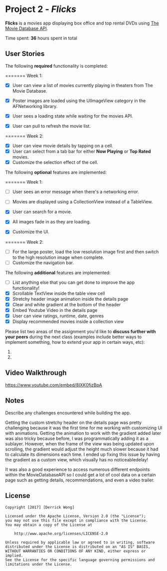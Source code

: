 # Project 2 - *Flicks*

**Flicks** is a movies app displaying box office and top rental DVDs using [The Movie Database API](http://docs.themoviedb.apiary.io/#).


Time spent: **36** hours spent in total


## User Stories

The following **required** functionality is completed:


=======
Week 1:

- [x] User can view a list of movies currently playing in theaters from The Movie Database.
- [x] Poster images are loaded using the UIImageView category in the AFNetworking library.
- [x] User sees a loading state while waiting for the movies API.
- [x] User can pull to refresh the movie list.


=======
Week 2:

- [x] User can view movie details by tapping on a cell.
- [x] User can select from a tab bar for either **Now Playing** or **Top Rated** movies.
- [x] Customize the selection effect of the cell.

The following **optional** features are implemented:


=======
Week 1:

- [ ] User sees an error message when there's a networking error.
- [ ] Movies are displayed using a CollectionView instead of a TableView.
- [x] User can search for a movie.
- [x] All images fade in as they are loading.
- [x] Customize the UI.


=======
Week 2:

- [ ] For the large poster, load the low resolution image first and then switch to the high resolution image when complete.
- [ ] Customize the navigation bar.

The following **additional** features are implemented:

- [ ] List anything else that you can get done to improve the app functionality!
- [x] Scrollable TextView inside the table view cell
- [x] Stretchy header image animation inside the details page
- [x] Clear and white gradient at the bottom of the header
- [x] Embed Youtube Video in the details page
- [x] User can view ratings, runtime, date, genres
- [x] Display recommended movies inside a collection view

Please list two areas of the assignment you'd like to **discuss further with your peers** during the next class (examples include better ways to implement something, how to extend your app in certain ways, etc):

1. 
2. 

## Video Walkthrough 

https://www.youtube.com/embed/8IXK0fjzBpA


## Notes

Describe any challenges encountered while building the app.

Getting the custom stretchy header on the details page was pretty challenging
because it was the first time for me working with customizing UI with animations.
Getting the animation to work with the gradient added later was also tricky because
before, I was programmatically adding it as a sublayer. However, when the frame
of the view was being updated upon scrolling, the gradient would adjust the height
much slower because it had to calculate its dimensions each time. I ended up fixing
this issue by having the gradient as a custom view, which visually has no noticeabledelay!

It was also a good experience to access numerous different endpoints within the 
MovieDatabaseAPI so I could get a lot of cool data on a certain page such as
getting details, recommendations, and even a video trailer.
## License

    Copyright [2017] [Derrick Wong]

    Licensed under the Apache License, Version 2.0 (the "License");
    you may not use this file except in compliance with the License.
    You may obtain a copy of the License at

        http://www.apache.org/licenses/LICENSE-2.0

    Unless required by applicable law or agreed to in writing, software
    distributed under the License is distributed on an "AS IS" BASIS,
    WITHOUT WARRANTIES OR CONDITIONS OF ANY KIND, either express or implied.
    See the License for the specific language governing permissions and
    limitations under the License.
